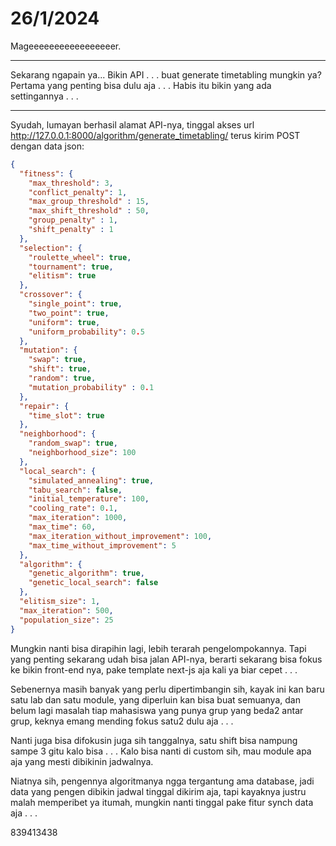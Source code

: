 # 26/1/2024

Mageeeeeeeeeeeeeeeeer.

--------------

Sekarang ngapain ya...
Bikin API . . . buat generate timetabling mungkin ya? Pertama yang penting bisa dulu aja . . .
Habis itu bikin yang ada settingannya . . .

----------

Syudah, lumayan berhasil alamat API-nya, tinggal akses url http://127.0.0.1:8000/algorithm/generate_timetabling/ terus kirim POST dengan data json:
```json
{
  "fitness": {
    "max_threshold": 3,
    "conflict_penalty": 1,
	"max_group_threshold" : 15,
	"max_shift_threshold" : 50,
	"group_penalty" : 1,
	"shift_penalty" : 1
  },
  "selection": {
    "roulette_wheel": true,
    "tournament": true,
    "elitism": true
  },
  "crossover": {
    "single_point": true,
    "two_point": true,
    "uniform": true,
    "uniform_probability": 0.5
  },
  "mutation": {
    "swap": true,
    "shift": true,
    "random": true,
	"mutation_probability" : 0.1
  },
  "repair": {
    "time_slot": true
  },
  "neighborhood": {
    "random_swap": true,
    "neighborhood_size": 100
  },
  "local_search": {
    "simulated_annealing": true,
    "tabu_search": false,
    "initial_temperature": 100,
    "cooling_rate": 0.1,
    "max_iteration": 1000,
    "max_time": 60,
    "max_iteration_without_improvement": 100,
    "max_time_without_improvement": 5
  },
  "algorithm": {
    "genetic_algorithm": true,
    "genetic_local_search": false
  },
  "elitism_size": 1,
  "max_iteration": 500,
  "population_size": 25
}

```

Mungkin nanti bisa dirapihin lagi, lebih terarah pengelompokannya.
Tapi yang penting sekarang udah bisa jalan API-nya, berarti sekarang bisa fokus ke bikin front-end nya, pake template next-js aja kali ya biar cepet . . .

Sebenernya masih banyak yang perlu dipertimbangin sih, kayak ini kan baru satu lab dan satu module, yang diperluin kan bisa buat semuanya, dan belum lagi masalah tiap mahasiswa yang punya grup yang beda2 antar grup, keknya emang mending fokus satu2 dulu aja . . .

Nanti juga bisa difokusin juga sih tanggalnya, satu shift bisa nampung sampe 3 gitu kalo bisa . . .
Kalo bisa nanti di custom sih, mau module apa aja yang mesti dibikinin jadwalnya.

Niatnya sih, pengennya algoritmanya ngga tergantung ama database, jadi data yang pengen dibikin jadwal tinggal dikirim aja, tapi kayaknya justru malah memperibet ya itumah, mungkin nanti tinggal pake fitur synch data aja . . .

839413438